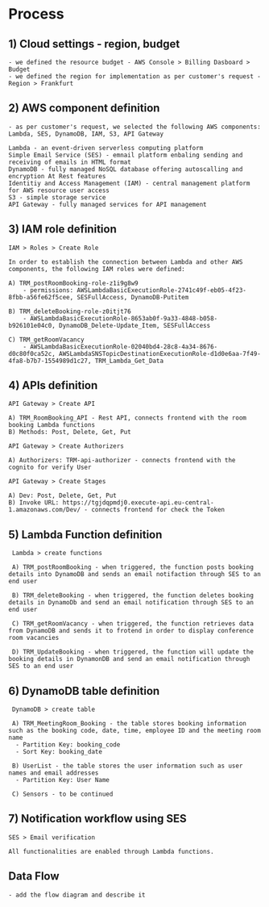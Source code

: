 # Process

  ## 1) Cloud settings - region, budget

    - we defined the resource budget - AWS Console > Billing Dasboard > Budget
    - we defined the region for implementation as per customer's request - Region > Frankfurt

  ## 2) AWS component definition
  
    - as per customer's request, we selected the following AWS components: Lambda, SES, DynamoDB, IAM, S3, API Gateway

    Lambda - an event-driven serverless computing platform
    Simple Email Service (SES) - emnail platform enbaling sending and receiving of emails in HTML format
    DynamoDB - fully managed NoSQL database offering autoscalling and encryption At Rest features
    Identitiy and Access Management (IAM) - central management platform for AWS resource user access
    S3 - simple storage service
    API Gateway - fully managed services for API management 

  ## 3) IAM role definition

    IAM > Roles > Create Role

    In order to establish the connection between Lambda and other AWS components, the following IAM roles were defined:

    A) TRM_postRoomBooking-role-z1i9g8w9
        - permissions: AWSLambdaBasicExecutionRole-2741c49f-eb05-4f23-8fbb-a56fe62f5cee, SESFullAccess, DynamoDB-Putitem
        
    B) TRM_deleteBooking-role-z0itjt76
        - AWSLambdaBasicExecutionRole-8653ab0f-9a33-4848-b058-b926101e04c0, DynamoDB_Delete-Update_Item, SESFullAccess
        
    C) TRM_getRoomVacancy
        - AWSLambdaBasicExecutionRole-02040bd4-28c8-4a34-8676-d0c80f0ca52c, AWSLambdaSNSTopicDestinationExecutionRole-d1d0e6aa-7f49-4fa8-b7b7-1554989d1c27, TRM_Lambda_Get_Data

   ## 4) APIs definition

    API Gateway > Create API 

    A) TRM_RoomBooking_API - Rest API, connects frontend with the room booking Lambda functions
    B) Methods: Post, Delete, Get, Put

    API Gateway > Create Authorizers
    
    A) Authorizers: TRM-api-authorizer - connects frontend with the cognito for verify User

    API Gateway > Create Stages

    A) Dev: Post, Delete, Get, Put
    B) Invoke URL: https://tgjdqpmdj0.execute-api.eu-central-1.amazonaws.com/Dev/ - connects frontend for check the Token
  
   ## 5) Lambda Function definition

     Lambda > create functions

     A) TRM_postRoomBooking - when triggered, the function posts booking details into DynamoDB and sends an email notifaction through SES to an end user

     B) TRM_deleteBooking - when triggered, the function deletes booking details in DynamoDb and send an email notification through SES to an end user

     C) TRM_getRoomVacancy - when triggered, the function retrieves data from DynamoDB and sends it to frotend in order to display conference room vacancies
   
     D) TRM_UpdateBooking - when triggered, the function will update the booking details in DynamonDB and send an email notification through SES to an end user

  ## 6) DynamoDB table definition

     DynamoDB > create table

     A) TRM_MeetingRoom_Booking - the table stores booking information such as the booking code, date, time, employee ID and the meeting room name
      - Partition Key: booking_code
      - Sort Key: booking_date

     B) UserList - the table stores the user information such as user names and email addresses
      - Partition Key: User Name
    
     C) Sensors - to be continued


  ## 7) Notification workflow using SES
  
    SES > Email verification

    All functionalities are enabled through Lambda functions.
    
 
## Data Flow

    - add the flow diagram and describe it
